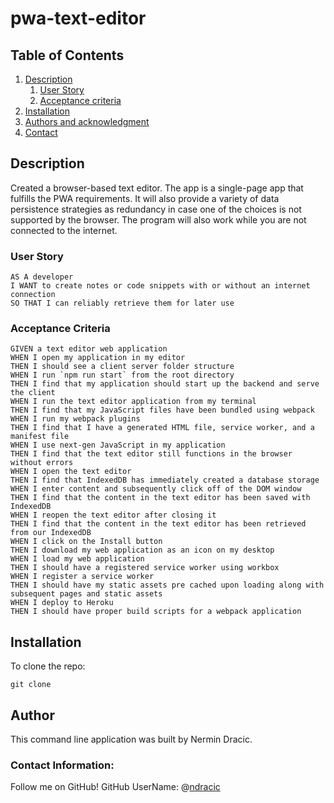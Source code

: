 # pwa-text-editor

## Table of Contents
1. [Description](#description)
      1. [User Story](#user%20story)
      2. [Acceptance criteria](#acceptance%20criteria)
  2. [Installation](#installation)
  5. [Authors and acknowledgment](#authors%20and%20acknowledgment)
  6. [Contact](#contact)

## Description
Created a browser-based text editor. The app is a single-page app that fulfills the PWA requirements. It will also provide a variety of data persistence strategies as redundancy in case one of the choices is not supported by the browser. The program will also work while you are not connected to the internet.

### User Story
```
AS A developer
I WANT to create notes or code snippets with or without an internet connection
SO THAT I can reliably retrieve them for later use
```
### Acceptance Criteria
```
GIVEN a text editor web application
WHEN I open my application in my editor
THEN I should see a client server folder structure
WHEN I run `npm run start` from the root directory
THEN I find that my application should start up the backend and serve the client
WHEN I run the text editor application from my terminal
THEN I find that my JavaScript files have been bundled using webpack
WHEN I run my webpack plugins
THEN I find that I have a generated HTML file, service worker, and a manifest file
WHEN I use next-gen JavaScript in my application
THEN I find that the text editor still functions in the browser without errors
WHEN I open the text editor
THEN I find that IndexedDB has immediately created a database storage
WHEN I enter content and subsequently click off of the DOM window
THEN I find that the content in the text editor has been saved with IndexedDB
WHEN I reopen the text editor after closing it
THEN I find that the content in the text editor has been retrieved from our IndexedDB
WHEN I click on the Install button
THEN I download my web application as an icon on my desktop
WHEN I load my web application
THEN I should have a registered service worker using workbox
WHEN I register a service worker
THEN I should have my static assets pre cached upon loading along with subsequent pages and static assets
WHEN I deploy to Heroku
THEN I should have proper build scripts for a webpack application
``` 

## Installation

To clone the repo:

    git clone

## Author 
This command line application was built by Nermin Dracic.

### Contact Information:
Follow me on GitHub!
GitHub UserName: @[ndracic](https://github.com/ndracic)